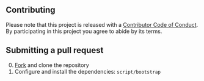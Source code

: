 ## Contributing

[fork]: https://github.com/github/sonic-pi-challenge/fork
[pr]: https://github.com/github/sonic-pi-challenge/compare
[style]: https://github.com/styleguide/ruby
[code-of-conduct]: CODE_OF_CONDUCT.md

Please note that this project is released with a [Contributor Code of Conduct][code-of-conduct]. By participating in this project you agree to abide by its terms.

## Submitting a pull request

0. [Fork][fork] and clone the repository
0. Configure and install the dependencies: `script/bootstrap`
